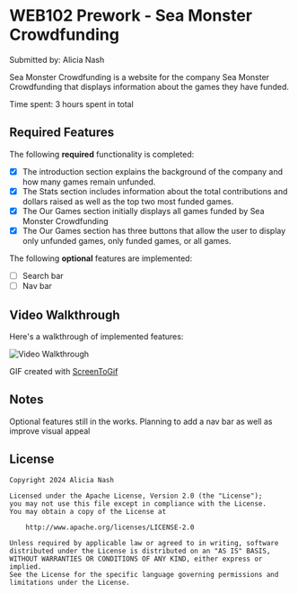 # WEB102 Prework - Sea Monster Crowdfunding

Submitted by: Alicia Nash

Sea Monster Crowdfunding is a website for the company Sea Monster Crowdfunding that displays information about the games they have funded.

Time spent: 3 hours spent in total

## Required Features

The following **required** functionality is completed:

* [x] The introduction section explains the background of the company and how many games remain unfunded.
* [x] The Stats section includes information about the total contributions and dollars raised as well as the top two most funded games.
* [x] The Our Games section initially displays all games funded by Sea Monster Crowdfunding
* [x] The Our Games section has three buttons that allow the user to display only unfunded games, only funded games, or all games.

The following **optional** features are implemented:

* [ ] Search bar
* [ ] Nav bar

## Video Walkthrough

Here's a walkthrough of implemented features:

<img src='https://i.giphy.com/media/v1.Y2lkPTc5MGI3NjExaG01Z2dqZG1wNjFydHdiZnNnZTZhcWxjeXJ1MXFhemExMXc2bDRoeSZlcD12MV9pbnRlcm5hbF9naWZfYnlfaWQmY3Q9Zw/sw6DEZDT4ceCGOQp6j/giphy.gif' title='Video Walkthrough' width='' alt='Video Walkthrough' />

<!-- Replace this with whatever GIF tool you used! -->
GIF created with [ScreenToGif](https://www.screentogif.com/)
<!-- Recommended tools:
[Kap](https://getkap.co/) for macOS
[ScreenToGif](https://www.screentogif.com/) for Windows
[peek](https://github.com/phw/peek) for Linux. -->

## Notes

Optional features still in the works. Planning to add a nav bar as well as improve visual appeal

## License

    Copyright 2024 Alicia Nash

    Licensed under the Apache License, Version 2.0 (the "License");
    you may not use this file except in compliance with the License.
    You may obtain a copy of the License at

        http://www.apache.org/licenses/LICENSE-2.0

    Unless required by applicable law or agreed to in writing, software
    distributed under the License is distributed on an "AS IS" BASIS,
    WITHOUT WARRANTIES OR CONDITIONS OF ANY KIND, either express or implied.
    See the License for the specific language governing permissions and
    limitations under the License.
